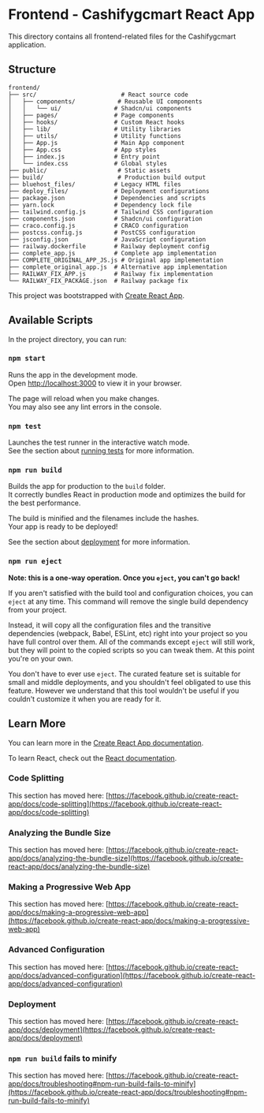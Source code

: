 # Frontend - Cashifygcmart React App

This directory contains all frontend-related files for the Cashifygcmart application.

## Structure

```
frontend/
├── src/                        # React source code
│   ├── components/            # Reusable UI components
│   │   └── ui/               # Shadcn/ui components
│   ├── pages/                # Page components
│   ├── hooks/                # Custom React hooks
│   ├── lib/                  # Utility libraries
│   ├── utils/                # Utility functions
│   ├── App.js                # Main App component
│   ├── App.css               # App styles
│   ├── index.js              # Entry point
│   └── index.css             # Global styles
├── public/                    # Static assets
├── build/                     # Production build output
├── bluehost_files/           # Legacy HTML files
├── deploy_files/             # Deployment configurations
├── package.json              # Dependencies and scripts
├── yarn.lock                 # Dependency lock file
├── tailwind.config.js        # Tailwind CSS configuration
├── components.json           # Shadcn/ui configuration
├── craco.config.js           # CRACO configuration
├── postcss.config.js         # PostCSS configuration
├── jsconfig.json             # JavaScript configuration
├── railway.dockerfile        # Railway deployment config
├── complete_app.js           # Complete app implementation
├── COMPLETE_ORIGINAL_APP_JS.js # Original app implementation
├── complete_original_app.js  # Alternative app implementation
├── RAILWAY_FIX_APP.js        # Railway fix implementation
└── RAILWAY_FIX_PACKAGE.json  # Railway package fix
```

This project was bootstrapped with [Create React App](https://github.com/facebook/create-react-app).

## Available Scripts

In the project directory, you can run:

### `npm start`

Runs the app in the development mode.\
Open [http://localhost:3000](http://localhost:3000) to view it in your browser.

The page will reload when you make changes.\
You may also see any lint errors in the console.

### `npm test`

Launches the test runner in the interactive watch mode.\
See the section about [running tests](https://facebook.github.io/create-react-app/docs/running-tests) for more information.

### `npm run build`

Builds the app for production to the `build` folder.\
It correctly bundles React in production mode and optimizes the build for the best performance.

The build is minified and the filenames include the hashes.\
Your app is ready to be deployed!

See the section about [deployment](https://facebook.github.io/create-react-app/docs/deployment) for more information.

### `npm run eject`

**Note: this is a one-way operation. Once you `eject`, you can't go back!**

If you aren't satisfied with the build tool and configuration choices, you can `eject` at any time. This command will remove the single build dependency from your project.

Instead, it will copy all the configuration files and the transitive dependencies (webpack, Babel, ESLint, etc) right into your project so you have full control over them. All of the commands except `eject` will still work, but they will point to the copied scripts so you can tweak them. At this point you're on your own.

You don't have to ever use `eject`. The curated feature set is suitable for small and middle deployments, and you shouldn't feel obligated to use this feature. However we understand that this tool wouldn't be useful if you couldn't customize it when you are ready for it.

## Learn More

You can learn more in the [Create React App documentation](https://facebook.github.io/create-react-app/docs/getting-started).

To learn React, check out the [React documentation](https://reactjs.org/).

### Code Splitting

This section has moved here: [https://facebook.github.io/create-react-app/docs/code-splitting](https://facebook.github.io/create-react-app/docs/code-splitting)

### Analyzing the Bundle Size

This section has moved here: [https://facebook.github.io/create-react-app/docs/analyzing-the-bundle-size](https://facebook.github.io/create-react-app/docs/analyzing-the-bundle-size)

### Making a Progressive Web App

This section has moved here: [https://facebook.github.io/create-react-app/docs/making-a-progressive-web-app](https://facebook.github.io/create-react-app/docs/making-a-progressive-web-app)

### Advanced Configuration

This section has moved here: [https://facebook.github.io/create-react-app/docs/advanced-configuration](https://facebook.github.io/create-react-app/docs/advanced-configuration)

### Deployment

This section has moved here: [https://facebook.github.io/create-react-app/docs/deployment](https://facebook.github.io/create-react-app/docs/deployment)

### `npm run build` fails to minify

This section has moved here: [https://facebook.github.io/create-react-app/docs/troubleshooting#npm-run-build-fails-to-minify](https://facebook.github.io/create-react-app/docs/troubleshooting#npm-run-build-fails-to-minify)
